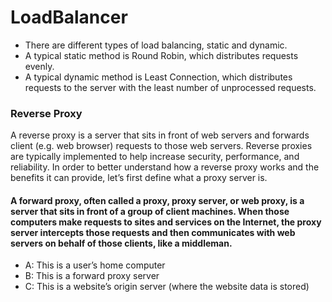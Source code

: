 # LoadBalancer
- There are different types of load balancing, static and dynamic.
- A typical static method is Round Robin, which distributes requests evenly.
- A typical dynamic method is Least Connection, which distributes requests to the server with the least number of unprocessed requests.

### Reverse Proxy 
A reverse proxy is a server that sits in front of web servers and forwards client (e.g. web browser) requests to those web servers. Reverse proxies are typically implemented to help increase security, performance, and reliability. In order to better understand how a reverse proxy works and the benefits it can provide, let’s first define what a proxy server is.

#### A forward proxy, often called a proxy, proxy server, or web proxy, is a server that sits in front of a group of client machines. When those computers make requests to sites and services on the Internet, the proxy server intercepts those requests and then communicates with web servers on behalf of those clients, like a middleman.
- A: This is a user’s home computer
- B: This is a forward proxy server
- C: This is a website’s origin server (where the website data is stored)

